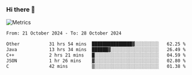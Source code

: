 ### Hi there 👋

![Metrics](https://github.com/radoapx/radoapx/blob/main/github-metrics.svg)

<!--START_SECTION:waka-->

```txt
From: 21 October 2024 - To: 28 October 2024

Other           31 hrs 54 mins  ███████████████▓░░░░░░░░░   62.25 %
Java            13 hrs 34 mins  ██████▓░░░░░░░░░░░░░░░░░░   26.49 %
C++             2 hrs 21 mins   █░░░░░░░░░░░░░░░░░░░░░░░░   04.59 %
JSON            1 hr 26 mins    ▓░░░░░░░░░░░░░░░░░░░░░░░░   02.80 %
C               42 mins         ▒░░░░░░░░░░░░░░░░░░░░░░░░   01.38 %
```

<!--END_SECTION:waka-->

<!--
**radoapx/radoapx** is a ✨ _special_ ✨ repository because its `README.md` (this file) appears on your GitHub profile.

Here are some ideas to get you started:

- 🔭 I’m currently working on ...
- 🌱 I’m currently learning ...
- 👯 I’m looking to collaborate on ...
- 🤔 I’m looking for help with ...
- 💬 Ask me about ...
- 📫 How to reach me: ...
- 😄 Pronouns: ...
- ⚡ Fun fact: ...
-->
